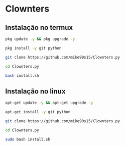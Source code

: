 # Clownters

<!-- ![photo](https://user-images.githubusercontent.com/82988362/141663319-68fd830d-98d9-4bab-bf91-de40e606038e.jpg) -->

## Instalação no termux
```bash
pkg update -y && pkg upgrade -y

pkg install -y git python

git clone https://github.com/mike90s15/Clownters.py

cd Clownters.py

bash install.sh
```

## Instalação no linux
```bash
apt-get update -y && apt-get upgrade -y

apt-get install -y git python

git clone https://github.com/mike90s15/Clownters.py

cd Clownters.py

sudo bash install.sh
```
